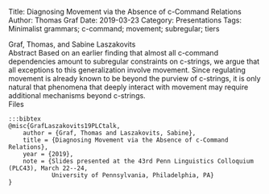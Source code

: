 Title: Diagnosing Movement via the Absence of c-Command Relations
Author: Thomas Graf
Date: 2019-03-23
Category: Presentations
Tags: Minimalist grammars; c-command; movement; subregular; tiers

<div markdown class="authors">
Graf, Thomas, and Sabine Laszakovits
</div>

<div markdown class="abstract">
<span id="abstract-title">Abstract</span>
Based on an earlier finding that almost all c-command dependencies amount to subregular constraints on c-strings, we argue that all exceptions to this generalization involve movement.
Since regulating movement is already known to be beyond the purview of c-strings, it is only natural that phenomena that deeply interact with movement may require additional mechanisms beyond c-strings.
</div>

<div markdown class="files">
<span id="files-title">Files</span>
</div>

~~~
:::bibtex
@misc{GrafLaszakovits19PLCtalk,
    author = {Graf, Thomas and Laszakovits, Sabine},
    title = {Diagnosing Movement via the Absence of c-Command Relations},
    year = {2019},
    note = {Slides presented at the 43rd Penn Linguistics Colloquium (PLC43), March 22--24,
            University of Pennsylvania, Philadelphia, PA}
}
~~~
